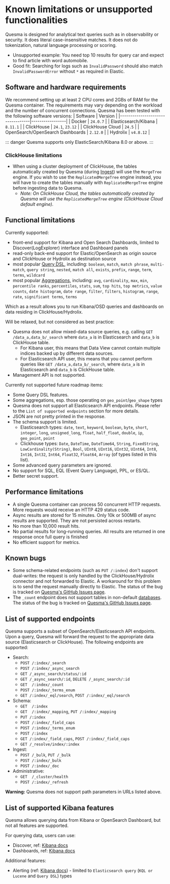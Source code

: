 # Known limitations or unsupported functionalities

Quesma is designed for analytical text queries such as in observability or security.
It does literal case-insensitive matches.
It does not do tokenization, natural language processing or scoring.
* Unsupported example: You need top 10 results for query car and expect to find article with word automobile.
* Good fit: Searching for logs such as `InvalidPassword` should also match `InvalidPasswordError` without `*` as required in Elastic.

## Software and hardware requirements
We recommend setting up at least 2 CPU cores and 2GBs of RAM for the Quesma container. The requirements may vary depending on the workload and the number of concurrent connections.
Quesma has been tested with the following software versions:
| Software                         | Version         |
|----------------------------------|-----------------|
| Docker                           | `24.0.7`        | 
| Elasticsearch/Kibana             | `8.11.1`        |
| ClickHouse                       | `24.1`, `23.12` |
| ClickHouse Cloud                 | `24.5`          |
| OpenSearch/OpenSearch Dashboards | `2.12.0`        |
| Hydrolix                         | `v4.8.12`       |

::: danger
Quesma supports only ElasticSearch/Kibana 8.0 or above.
:::

### ClickHouse limitations
* When using a cluster deployment of ClickHouse, the tables automatically created by Quesma (during [Ingest](/ingest.md)) will use the `MergeTree` engine. If you wish to use the `ReplicatedMergeTree` engine instead, you will have to create the tables manually with  `ReplicatedMergeTree` engine before ingesting data to Quesma.
  * *Note: On ClickHouse Cloud, the tables automatically created by Quesma will use the `ReplicatedMergeTree` engine (ClickHouse Cloud default engine).* 

## Functional limitations
Currently supported:
- front-end support for Kibana and Open Search Dashboards, limited to Discover(LogExplorer) interface and Dashboard panels
- read-only back-end support for Elastic/OpenSearch as origin source and ClickHouse or Hydrolix as destination source
- most popular [Query DSL](https://www.elastic.co/guide/en/elasticsearch/reference/current/query-dsl.html),
  including: `boolean`, `match`, `match phrase`, `multi-match`, `query string`, `nested`, `match all`, `exists`, `prefix`, `range`, `term`, `terms`, `wildcard`
- most popular [Aggregations](https://www.elastic.co/guide/en/elasticsearch/reference/current/search-aggregations.html),
  including: `avg`, `cardinality`, `max`, `min`, `percentile ranks`, `percentiles`, `stats`, `sum`, `top hits`, `top metrics`, `value counts`,
  `date histogram`, `date range`, `filter`, `filters`, `histogram`, `range`, `rate`, `significant terms`, `terms`

Which as a result allows you to run Kibana/OSD queries and dashboards on data residing in ClickHouse/Hydrolix.


Will be relaxed, but not considered as best practice:
* Quesma does not allow mixed-data source queries, e.g. calling `GET /data_a,data_b/_search` where `data_a` is in Elasticsearch and `data_b` is ClickHouse table.
  * For Kibana user, this means that Data View cannot contain multiple indices backed up by different data sources.
  * For Elasticsearch API user, this means that you cannot perform queries like `GET /data_a,data_b/_search`, where `data_a` is in Elasticsearch and `data_b` is ClickHouse table.
* Management API is not supported.

Currently not supported future roadmap items:
* Some Query DSL features.
* Some aggregations, esp. those operating on `geo_point`/`geo_shape` types
* Quesma does not support all Elasticsearch API endpoints. Please
  refer to the `List of supported endpoints` section for more details.
* JSON are not pretty printed in the response.
* The schema support is limited.
  * Elasticsearch types: `date`, `text`, `keyword`, `boolean`, `byte`, `short`, `integer`, `long`, `unsigned_long`, `float`, `half_float`, `double`, `ip`, `geo_point`, `point`
  * Clickhouse types: `Date`, `DateTime`, `DateTime64`, `String`, `FixedString`, `LowCardinality(String)`, `Bool`, `UInt8`, `UInt16`, `UInt32`, `UInt64`, `Int8`, `Int16`, `Int32`, `Int64`, `Float32`, `Float64`, `Array` (of types listed in this list).
* Some advanced query parameters are ignored.
* No support for SQL, EQL (Event Query Language), PPL, or ES/QL.
* Better secret support.



## Performance limitations
* A single Quesma container can process 50 concurrent HTTP requests. More requests would receive an HTTP 429 status code.
* Async results are stored for 15 minutes. Only 10k or 500MB of async results are supported. They are not persisted across restarts.
* No more than 10,000 result hits.
* No partial results for long-running queries. All results are returned in one response once full query is finished
* No efficient support for metrics.

## Known bugs

- Some schema-related endpoints (such as `PUT /:index`) don't support dual-writes: the request is only handled by the ClickHouse/Hydrolix connector and not forwarded to Elastic. A workaround for this problem is to send the request manually directly to Elastic. The status of the bug is tracked on [Quesma's GitHub Issues page](https://github.com/QuesmaOrg/quesma/issues/986).
- The `_count` endpoint does not support tables in non-default [databases](https://clickhouse.com/docs/en/sql-reference/statements/create/database). The status of the bug is tracked on [Quesma's GitHub Issues page](https://github.com/QuesmaOrg/quesma/issues/985).

## List of supported endpoints

Quesma supports a subset of OpenSearch/Elasticsearch API endpoints.
Upon a query, Quesma will forward the request to the appropriate data source (Elasticsearch or ClickHouse).
The following endpoints are supported:

* Search:
  * `POST /:index/_search`
  * `POST /:index/_async_search`
  * `GET /_async_search/status/:id`
  * `GET /_async_search/:id`, `DELETE /_async_search/:id`
  * `GET  /:index/_count`
  * `POST /:index/_terms_enum`
  * `GET /:index/_eql/search`, `POST /:index/_eql/search`
* Schema:
  * `GET  /:index`
  * `GET  /:index/_mapping`, `PUT /:index/_mapping`
  * `PUT /:index`
  * `POST /:index/_field_caps`
  * `POST /:index/_terms_enum`
  * `POST /:index`
  * `GET /:index/_field_caps`, `POST /:index/_field_caps`
  * `GET /_resolve/index/:index`
* Ingest:
  * `POST /_bulk`, `PUT /_bulk`
  * `POST /:index/_bulk`
  * `POST /:index/_doc`
* Administrative:
  * `GET  /_cluster/health`
  * `POST /:index/_refresh`


**Warning:** Quesma does not support path parameters in URLs listed above.

## List of supported Kibana features

Quesma allows querying data from Kibana or OpenSearch Dashboard, but not all features are supported.

For querying data, users can use:
* Discover, ref: [Kibana docs](https://www.elastic.co/guide/en/kibana/8.11/discover.html)
* Dashboards, ref: [Kibana docs](https://www.elastic.co/guide/en/kibana/8.11/dashboard.html)

Additional features:
* Alerting (ref: [Kibana docs](https://www.elastic.co/guide/en/kibana/8.11/kibana-alerts.html)) - limited to `Elasticsearch query` (`KQL or Lucene` and `Query DSL`) types
